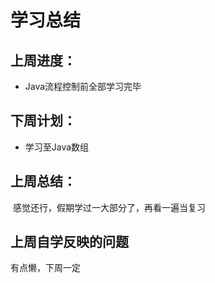 
# 学习总结


## 上周进度：

- Java流程控制前全部学习完毕

## 下周计划：

- 学习至Java数组

## 上周总结：

​     感觉还行，假期学过一大部分了，再看一遍当复习

## 上周自学反映的问题

   有点懒，下周一定

